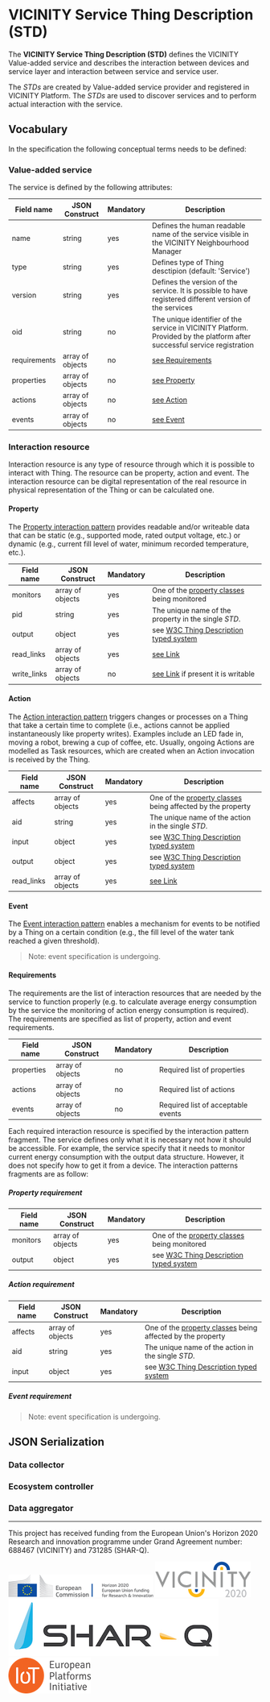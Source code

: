 # VICINITY Service Thing Description (STD)

The **VICINITY Service Thing Description (STD)** defines the VICINITY Value-added service and describes the interaction between devices and service layer and interaction between service and service user.

The *STDs* are created by Value-added service provider and registered in VICINITY Platform. The *STDs* are used to discover services and to perform actual interaction with the service.

## Vocabulary
In the specification the following conceptual terms needs to be defined:
### Value-added service
The service is defined by the following attributes:

| Field name | JSON Construct | Mandatory | Description |
| --- | --- | --- | ---|
| name | string | yes | Defines the human readable name of the service visible in the VICINITY Neighbourhood Manager
| type | string | yes | Defines type of Thing desctipion (default: 'Service')|
| version | string | yes |Defines the version of the service. It is possible to have registered different version of the services |
| oid | string | no | The unique identifier of the service in VICINITY Platform. Provided by the platform after successful service registration |
| requirements | array of objects | no | [see Requirements](#vocabulary) |
| properties | array of objects | no | [see Property](#property)  |
| actions | array of objects | no | [see Action](#action)  |
| events | array of objects | no | [see Event](#event) |


### Interaction resource
Interaction resource is any type of resource through which it is possible to interact with Thing. The resource can be property, action and event. The interaction resource can be digital representation of the real resource in physical representation of the Thing or can be calculated one.
#### Property
The [Property interaction pattern](https://www.w3.org/TR/wot-thing-description/#property) provides readable and/or writeable data that can be static (e.g., supported mode, rated output voltage, etc.) or dynamic (e.g., current fill level of water, minimum recorded temperature, etc.).

| Field name | JSON Construct | Mandatory | Description |
| --- | --- | --- | ---|
| monitors | array of objects | yes | One of the [property classes](http://iot.linkeddata.es/def/core/index-en.html) being monitored |
| pid | string | yes | The unique name of the property in the single *STD*. |
| output | object | yes | see [W3C Thing Description typed system](https://www.w3.org/TR/wot-thing-description/#type-system) |
| read_links | array of objects | yes | [see Link](https://www.w3.org/TR/wot-thing-description/#link) |
| write_links | array of objects | no | [see Link](https://www.w3.org/TR/wot-thing-description/#link) if present it is writable |

#### Action
The [Action interaction pattern](https://www.w3.org/TR/wot-thing-description/#action) triggers changes or processes on a Thing that take a certain time to complete (i.e., actions cannot be applied instantaneously like property writes). Examples include an LED fade in, moving a robot, brewing a cup of coffee, etc. Usually, ongoing Actions are modelled as Task resources, which are created when an Action invocation is received by the Thing.

| Field name | JSON Construct | Mandatory | Description |
| --- | --- | --- | ---|
| affects | array of objects | yes | One of the [property classes](http://iot.linkeddata.es/def/core/index-en.html) being affected by the property |
| aid | string | yes | The unique name of the action in the single *STD*. |
| input | object | yes | see [W3C Thing Description typed system](https://www.w3.org/TR/wot-thing-description/#type-system) |
| output | object | yes | see [W3C Thing Description typed system](https://www.w3.org/TR/wot-thing-description/#type-system) |
| read_links | array of objects | yes | [see Link](https://www.w3.org/TR/wot-thing-description/#link) |

#### Event
The [Event interaction pattern](https://www.w3.org/TR/wot-thing-description/#event) enables a mechanism for events to be notified by a Thing on a certain condition (e.g., the fill level of the water tank reached a given threshold).

> Note: event specification is undergoing.

#### Requirements
The requirements are the list of interaction resources that are needed by the service to function properly (e.g. to calculate average energy consumption by the service the monitoring of action energy consumption is required). The requirements are specified as list of property, action and event requirements.

| Field name | JSON Construct | Mandatory | Description |
| --- | --- | --- | ---|
| properties | array of objects | no | Required list of properties |
| actions | array of objects | no | Required list of actions  |
| events | array of objects | no | Required list of acceptable events |

Each required interaction resource is specified by the interaction pattern fragment. The service defines only what it is necessary not how it should be accessible. For example, the service specify that it needs to monitor current energy consumption with the output data structure. However, it does not specify how to get it from a device. The interaction patterns fragments are as follow:

##### Property requirement
| Field name | JSON Construct | Mandatory | Description |
| --- | --- | --- | ---|
| monitors | array of objects | yes | One of the [property classes](http://iot.linkeddata.es/def/core/index-en.html) being monitored |
| output | object | yes | see [W3C Thing Description typed system](https://www.w3.org/TR/wot-thing-description/#type-system) |

##### Action requirement
| Field name | JSON Construct | Mandatory | Description |
| --- | --- | --- | ---|
| affects | array of objects | yes | One of the [property classes](http://iot.linkeddata.es/def/core/index-en.html) being affected by the property |
| aid | string | yes | The unique name of the action in the single *STD*. |
| input | object | yes | see [W3C Thing Description typed system](https://www.w3.org/TR/wot-thing-description/#type-system) |


##### Event requirement
> Note: event specification is undergoing.


## JSON Serialization

### Data collector

### Ecosystem controller

### Data aggregator


---
This project has received funding from the European Union's Horizon 2020 Research and innovation programme under Grand Agreement number: 688467 (VICINITY) and 731285 (SHAR-Q).


![H2020](/images/h2020-logo.png)
![Vicinity](/images/vicinity-logo.png)
![Shar-Q](/images/sharq-logo.png)
![IoT-EPI](/images/iot-epi-logo.png)
